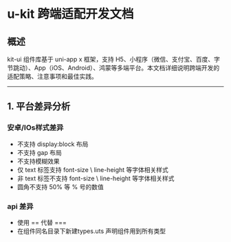 # u-kit 跨端适配开发文档

## 概述

kit-ui 组件库基于 uni-app x 框架，支持 H5、小程序（微信、支付宝、百度、字节跳动）、App（iOS、Android）、鸿蒙等多端平台。本文档详细说明跨端开发的适配策略、注意事项和最佳实践。

---

## 1. 平台差异分析

### 安卓/IOs样式差异

- 不支持 display:block 布局
- 不支持 gap 布局
- 不支持模糊效果
- 仅 text 标签支持 font-size \ line-height 等字体相关样式
- 非 text 标签不支持 font-size \ line-height 等字体相关样式
- 圆角不支持 50% 等 % 号的数值

### api 差异

- 使用 == 代替 ===
- 在组件同名目录下新建types.uts 声明组件用到所有类型
